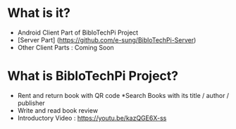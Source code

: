 # What is it?
* Android Client Part of BibloTechPi Project
* [Server Part] (https://github.com/e-sung/BibloTechPi-Server)
* Other Client Parts : Coming Soon

# What is BibloTechPi Project?
* Rent and return book with QR code
*Search Books with its title / author / publisher
* Write and read book review
* Introductory Video : https://youtu.be/kazQGE6X-ss

